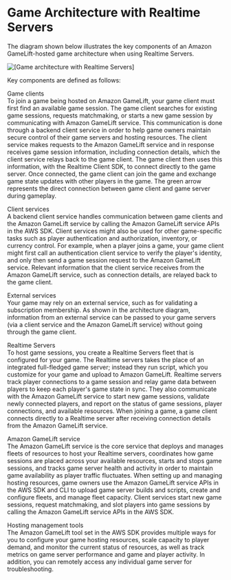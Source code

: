 # Game Architecture with Realtime Servers<a name="realtime-architecture"></a>

The diagram shown below illustrates the key components of an Amazon GameLift\-hosted game architecture when using Realtime Servers\.

![\[Game architecture with Realtime Servers\]](http://docs.aws.amazon.com/gamelift/latest/developerguide/images/realtime-whatis-architecture-vsd.png)

Key components are defined as follows:

Game clients  
To join a game being hosted on Amazon GameLift, your game client must first find an available game session\. The game client searches for existing game sessions, requests matchmaking, or starts a new game session by communicating with Amazon GameLift service\. This communication is done through a backend client service in order to help game owners maintain secure control of their game servers and hosting resources\. The client service makes requests to the Amazon GameLift service and in response receives game session information, including connection details, which the client service relays back to the game client\. The game client then uses this information, with the Realtime Client SDK, to connect directly to the game server\. Once connected, the game client can join the game and exchange game state updates with other players in the game\. The green arrow represents the direct connection between game client and game server during gameplay\.

Client services  
A backend client service handles communication between game clients and the Amazon GameLift service by calling the Amazon GameLift service APIs in the AWS SDK\. Client services might also be used for other game\-specific tasks such as player authentication and authorization, inventory, or currency control\. For example, when a player joins a game, your game client might first call an authentication client service to verify the player's identity, and only then send a game session request to the Amazon GameLift service\. Relevant information that the client service receives from the Amazon GameLift service, such as connection details, are relayed back to the game client\.

External services  
Your game may rely on an external service, such as for validating a subscription membership\. As shown in the architecture diagram, information from an external service can be passed to your game servers \(via a client service and the Amazon GameLift service\) without going through the game client\.

Realtime Servers  
To host game sessions, you create a Realtime Servers fleet that is configured for your game\. The Realtime servers takes the place of an integrated full\-fledged game server; instead they run script, which you customize for your game and upload to Amazon GameLift\. Realtime servers track player connections to a game session and relay game data between players to keep each player's game state in sync\. They also communicate with the Amazon GameLift service to start new game sessions, validate newly connected players, and report on the status of game sessions, player connections, and available resources\. When joining a game, a game client connects directly to a Realtime server after receiving connection details from the Amazon GameLift service\.

Amazon GameLift service  
The Amazon GameLift service is the core service that deploys and manages fleets of resources to host your Realtime servers, coordinates how game sessions are placed across your available resources, starts and stops game sessions, and tracks game server health and activity in order to maintain game availability as player traffic fluctuates\. When setting up and managing hosting resources, game owners use the Amazon GameLift service APIs in the AWS SDK and CLI to upload game server builds and scripts, create and configure fleets, and manage fleet capacity\. Client services start new game sessions, request matchmaking, and slot players into game sessions by calling the Amazon GameLift service APIs in the AWS SDK\. 

Hosting management tools  
The Amazon GameLift tool set in the AWS SDK provides multiple ways for you to configure your game hosting resources, scale capacity to player demand, and monitor the current status of resources, as well as track metrics on game server performance and game and player activity\. In addition, you can remotely access any individual game server for troubleshooting\.